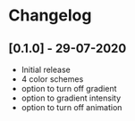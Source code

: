 # Changelog

## [0.1.0] - 29-07-2020

* Initial release
* 4 color schemes
* option to turn off gradient
* option to gradient intensity
* option to turn off animation
